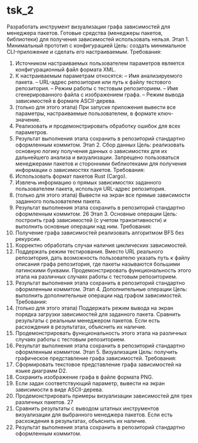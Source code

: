 # tsk_2
Разработать инструмент визуализации графа зависимостей для менеджера 
пакетов. Готовые средства (менеджеры пакетов, библиотеки) для получения 
зависимостей использовать нельзя. 
Этап 1. Минимальный прототип с конфигурацией 
Цель: создать минимальное CLI-приложение и сделать его настраиваемым. 
Требования: 
1. Источником настраиваемых пользователем параметров является 
конфигурационный файл формата XML. 
2. К настраиваемым параметрам относятся: – Имя анализируемого пакета. – URL-адрес репозитория или путь к файлу тестового репозитория. – Режим работы с тестовым репозиторием. – Имя сгенерированного файла с изображением графа. – Режим вывода зависимостей в формате ASCII-дерева. 
3. (только для этого этапа) При запуске приложения вывести все параметры, 
настраиваемые пользователем, в формате ключ-значение. 
4. Реализовать и продемонстрировать обработку ошибок для всех параметров. 
5. Результат выполнения этапа сохранить в репозиторий стандартно 
оформленным коммитом. 
Этап 2. Сбор данных 
Цель: реализовать основную логику получения данных о зависимостях для их 
дальнейшего анализа и визуализации. Запрещено пользоваться менеджерами 
пакетов и сторонними библиотеками для получения информации о зависимостях 
пакетов. 
Требования: 
1. Использовать формат пакетов Rust (Cargo). 
2. Извлечь информацию о прямых зависимостях заданного пользователем 
пакета, используя URL-адрес репозитория. 
3. (только для этого этапа) Вывести на экран все прямые зависимости 
заданного пользователем пакета. 
4. Результат выполнения этапа сохранить в репозиторий стандартно 
оформленным коммитом. 
26 
Этап 3. Основные операции 
Цель: построить граф зависимостей (с учетом транзитивности) и выполнить 
основные операции над ним. 
Требования: 
1. Получение графа зависимостей реализовать алгоритмом BFS без рекурсии. 
2. Корректно обработать случаи наличия циклических зависимостей. 
3. Поддержать режим тестирования. Вместо URL реального репозитория, дать 
возможность пользователю указать путь к файлу описания графа 
репозитория, где пакеты называются большими латинскими буквами. 
Продемонстрировать функциональность этого этапа на различных случаях 
работы с тестовым репозиторием. 
4. Результат выполнения этапа сохранить в репозиторий стандартно 
оформленным коммитом. 
Этап 4. Дополнительные операции 
Цель: выполнить дополнительные операции над графом зависимостей. 
Требования: 
1. (только для этого этапа) Поддержать режим вывода на экран порядка 
загрузки зависимостей для заданного пакета. Сравнить результаты с 
реальным менеджером пакетов. Если есть расхождения в результатах, 
объяснить их наличие. 
2. Продемонстрировать функциональность этого этапа на различных случаях 
работы с тестовым репозиторием. 
3. Результат выполнения этапа сохранить в репозиторий стандартно 
оформленным коммитом. 
Этап 5. Визуализация 
Цель: получить графическое представление графа зависимостей. 
Требования: 
1. Сформировать текстовое представление графа зависимостей на языке 
диаграмм D2. 
2. Сохранить изображение графа в файле формата PNG. 
3. Если задан соответствующий параметр, вывести на экран зависимости в 
виде ASCII-дерева. 
4. Продемонстрировать примеры визуализации зависимостей для трех 
различных пакетов. 
27 
5. Сравнить результаты с выводом штатных инструментов визуализации для 
выбранного менеджера пакетов. Если есть расхождения в результатах, 
объяснить их наличие. 
6. Результат выполнения этапа сохранить в репозиторий стандартно 
оформленным коммитом. 
